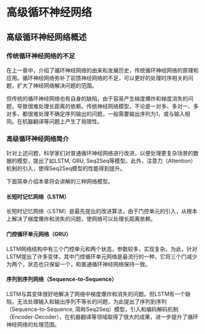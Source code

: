 # 高级循环神经网络

## 高级循环神经网络概述

### 传统循环神经网络的不足

在上一章中，介绍了循环神经网络的由来和发展历史，传统循环神经网络的原理和应用。循环神经网络弥补了前馈神经网络的不足，可以更好的处理时序相关的问题，扩大了神经网络解决问题的范围。

但传统的循环神经网络也有自身的缺陷，由于容易产生梯度爆炸和梯度消失的问题，导致很难处理长距离的依赖。传统神经网络模型，不论是一对多、多对一、多对多，都很难处理不确定序列输出的问题，一般需要输出序列为1，或与输入相同。在机器翻译等问题上产生了局限性。

### 高级循环神经网络简介

针对上述问题，科学家们对普通循环神经网络进行改进，以便处理更复杂场景的数据的模型，提出了如LSTM, GRU, Seq2Seq等模型。此外，注意力（Attention）机制的引入，使得Seq2Seq模型的性能得到提升。

下面简单介绍本章将会讲解的三种网络模型。

#### 长短时记忆网络（LSTM）

长短时记忆网络（LSTM）是最先提出的改进算法，由于门控单元的引入，从根本上解决了梯度爆炸和消失的问题，使网络可以处理长距离依赖。

#### 门控循环单元网络（GRU）

LSTM网络结构中有三个门控单元和两个状态，参数较多，实现复杂。为此，针对LSTM提出了许多变体，其中门控循环单元网络是最流行的一种，它将三个门减少为两个，状态也只保留一个，和普通循环神经网络保持一致。

#### 序列到序列网络（Sequence-to-Sequence）

LSTM与其变体很好地解决了网络中梯度爆炸和消失的问题。但LSTM有一个缺陷，无法处理输入和输出序列不等长的问题，为此提出了序列到序列（Sequence-to-Sequence, 简称Seq2Seq）模型，引入和编码解码机制（Encoder-Decoder），在机器翻译等领域取得了很大的成果，进一步提升了循环神经网络的处理范围。

